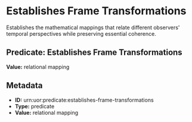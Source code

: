 # Establishes Frame Transformations

Establishes the mathematical mappings that relate different observers' temporal perspectives while preserving essential coherence.

## Predicate: Establishes Frame Transformations

**Value:** relational mapping

## Metadata

- **ID:** urn:uor:predicate:establishes-frame-transformations
- **Type:** predicate
- **Value:** relational mapping
